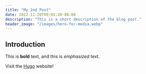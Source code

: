 ```yaml
---
title: "My 2nd Post"
date: 2022-11-20T09:03:20-08:00
description: "This is a short description of the blog post."
header_image: "/images/hero-for-media.webp"
---
```


## Introduction

This is **bold** text, and this is *emphasized* text.

Visit the [Hugo](https://gohugo.io) website!